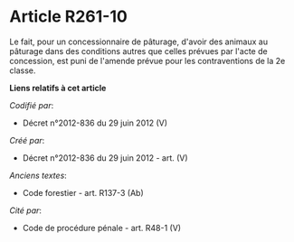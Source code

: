 # Article R261-10

Le fait, pour un concessionnaire de pâturage, d'avoir des animaux au pâturage dans des conditions autres que celles prévues
par l'acte de concession, est puni de l'amende prévue pour les contraventions de la 2e classe.

**Liens relatifs à cet article**

_Codifié par_:

  - Décret n°2012-836 du 29 juin 2012 (V)

_Créé par_:

  - Décret n°2012-836 du 29 juin 2012 - art. (V)

_Anciens textes_:

  - Code forestier - art. R137-3 (Ab)

_Cité par_:

  - Code de procédure pénale - art. R48-1 (V)
